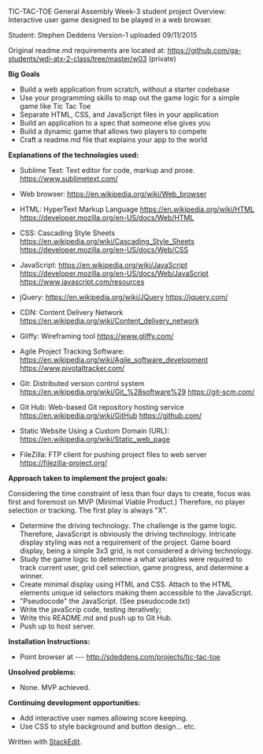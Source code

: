 TIC-TAC-TOE General Assembly Week-3 student project
Overview: Interactive user game designed to be played in a web browser.

Student: Stephen Deddens
Version-1 uploaded 09/11/2015

Original readme.md requirements are located at:
https://github.com/ga-students/wdi-atx-2-class/tree/master/w03 (private)

**Big Goals**

 - Build a web application from scratch, without a starter codebase
 - Use your programming skills to map out the game logic for a simple game like Tic Tac Toe
 - Separate HTML, CSS, and JavaScript files in your application
 - Build an application to a spec that someone else gives you
 - Build a dynamic game that allows two players to compete
 - Craft a readme.md file that explains your app to the world

**Explanations of the technologies used:**

 - Sublime Text: Text editor for code, markup and prose.
  https://www.sublimetext.com/

 - Web browser:
  https://en.wikipedia.org/wiki/Web_browser

 - HTML: HyperText Markup Language
  https://en.wikipedia.org/wiki/HTML
  https://developer.mozilla.org/en-US/docs/Web/HTML

 - CSS: Cascading Style Sheets
  https://en.wikipedia.org/wiki/Cascading_Style_Sheets
  https://developer.mozilla.org/en-US/docs/Web/CSS

 - JavaScript:
  https://en.wikipedia.org/wiki/JavaScript
  https://developer.mozilla.org/en-US/docs/Web/JavaScript
  https://www.javascript.com/resources

 - jQuery:
  https://en.wikipedia.org/wiki/JQuery
  https://jquery.com/

 - CDN: Content Delivery Network
  https://en.wikipedia.org/wiki/Content_delivery_network

 - Gliffy: Wireframing tool
  https://www.gliffy.com/

 - Agile Project Tracking Software:
  https://en.wikipedia.org/wiki/Agile_software_development
  https://www.pivotaltracker.com/

 - Git: Distributed version control system
  https://en.wikipedia.org/wiki/Git_%28software%29
  https://git-scm.com/

 - Git Hub: Web-based Git repository hosting service
  https://en.wikipedia.org/wiki/GitHub
  https://github.com/

 - Static Website Using a Custom Domain (URL):
  https://en.wikipedia.org/wiki/Static_web_page

 -  FileZilla: FTP client for pushing project files to web server
  https://filezilla-project.org/

**Approach taken to implement the project goals:**

 Considering the time constraint of less than four days to create, focus was first and foremost on MVP (Minimal Viable Product.) Therefore, no player selection or tracking. The first play is always "X".

 - Determine the driving technology.  The challenge is the game logic.  Therefore, JavaScript is obviously the driving technology.  Intricate display styling was not a requirement of the project.  Game board display, being a simple 3x3 grid, is not considered a driving technology.
 - Study the game logic to determine a what variables were required to track current user, grid cell selection, game progress, and determine a winner.
 - Create minimal display using HTML and CSS. Attach to the HTML elements unique id selectors making them accessible to the JavaScript.
 - "Pseudocode" the JavaScript.  (See pseudocode.txt)
 - Write the javaScrip code, testing iteratively;
 - Write this README.md and push up to Git Hub.
 - Push up to host server.

**Installation Instructions:**

 - Point browser at ---
http://sdeddens.com/projects/tic-tac-toe

**Unsolved problems:**

 - None.  MVP achieved.

**Continuing development opportunities:**

 - Add interactive user names allowing score keeping.
 - Use CSS to style background and button design... etc.

Written with [StackEdit](https://stackedit.io/).
